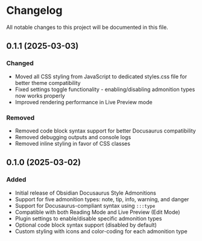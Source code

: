 # Changelog

All notable changes to this project will be documented in this file.

## 0.1.1 (2025-03-03)

### Changed
- Moved all CSS styling from JavaScript to dedicated styles.css file for better theme compatibility
- Fixed settings toggle functionality - enabling/disabling admonition types now works properly
- Improved rendering performance in Live Preview mode

### Removed
- Removed code block syntax support for better Docusaurus compatibility
- Removed debugging outputs and console logs
- Removed inline styling in favor of CSS classes

## 0.1.0 (2025-03-02)

### Added
- Initial release of Obsidian Docusaurus Style Admonitions
- Support for five admonition types: note, tip, info, warning, and danger
- Support for Docusaurus-compliant syntax using `:::type`
- Compatible with both Reading Mode and Live Preview (Edit Mode)
- Plugin settings to enable/disable specific admonition types
- Optional code block syntax support (disabled by default)
- Custom styling with icons and color-coding for each admonition type
